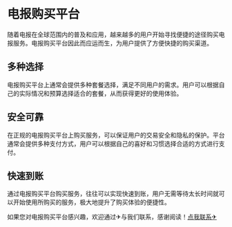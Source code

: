 # 电报购买平台

随着电报在全球范围内的普及和应用，越来越多的用户开始寻找便捷的途径购买电报服务。电报购买平台因此而应运而生，为用户提供了方便快捷的购买渠道。

## 多种选择

电报购买平台上通常会提供多种套餐选择，满足不同用户的需求。用户可以根据自己的实际情况和预算选择适合的套餐，从而获得更好的使用体验。

## 安全可靠

在正规的电报购买平台上购买服务，可以保证用户的交易安全和隐私的保护。平台通常会提供多种支付方式，用户可以根据自己的喜好和习惯选择合适的方式进行支付。

## 快速到账

通过电报购买平台购买服务，往往可以实现快速到账，用户无需等待太长时间就可以开始使用所购买的服务，极大地提升了购买体验的便捷性。

如果您对电报购买平台感兴趣，欢迎通过✈与我们联系，感谢阅读！[点我联系✈](https://news.G208.com)
